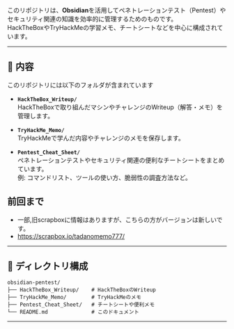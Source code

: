 
このリポジトリは、**Obsidian**を活用してペネトレーションテスト（Pentest）やセキュリティ関連の知識を効率的に管理するためのものです。  
HackTheBoxやTryHackMeの学習メモ、チートシートなどを中心に構成されています。

---

## 📖 内容

このリポジトリには以下のフォルダが含まれています

- **`HackTheBox_Writeup/`**  
    HackTheBoxで取り組んだマシンやチャレンジのWriteup（解答・メモ）を管理します。
    
- **`TryHackMe_Memo/`**  
    TryHackMeで学んだ内容やチャレンジのメモを保存します。
    
- **`Pentest_Cheat_Sheet/`**  
    ペネトレーションテストやセキュリティ関連の便利なチートシートをまとめています。  
    例: コマンドリスト、ツールの使い方、脆弱性の調査方法など。
    
## 前回まで
- 一部,旧scrapboxに情報はありますが、こちらの方がバージョンは新しいです。
- https://scrapbox.io/tadanomemo777/
---

## 📂 ディレクトリ構成

```plaintext
obsidian-pentest/
├── HackTheBox_Writeup/    # HackTheBoxのWriteup
├── TryHackMe_Memo/        # TryHackMeのメモ
├── Pentest_Cheat_Sheet/   # チートシートや便利メモ
└── README.md              # このドキュメント
```

---
